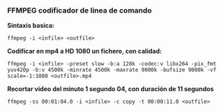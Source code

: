 ### FFMPEG codificador de linea de comando   
   
   
   

**Sintaxis basica:**   
   
```CMD
ffmpeg -i <infile> <outfile>
```   



**Codificar en mp4 a HD 1080 un fichero, con calidad:**   
```CMD
ffmpeg -i <infile> -preset slow -b:a 128k -codec:v libx264 -pix_fmt yuv420p -b:v 4500k -minrate 4500k -maxrate 9000k -bufsize 9000k -vf scale=-1:1080 <outfile>.mp4
```   

**Recortar video del minuto 1 segundo 04, con duración de 11 segundos** 
```CMD
ffmpeg -ss 00:01:04.0 -i <infile> -c copy -t 00:00:11.0 <outfile>
```   
